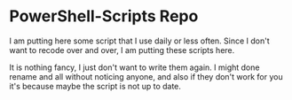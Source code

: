# PowerShell-Scripts Repo
I am putting here some script that I use daily or less often. Since I don't want to recode over and over, I am putting these scripts here. 

It is nothing fancy, I just don't want to write them again. I might done rename and all without noticing anyone, and also if they don't work for you it's because maybe the script is not up to date.
